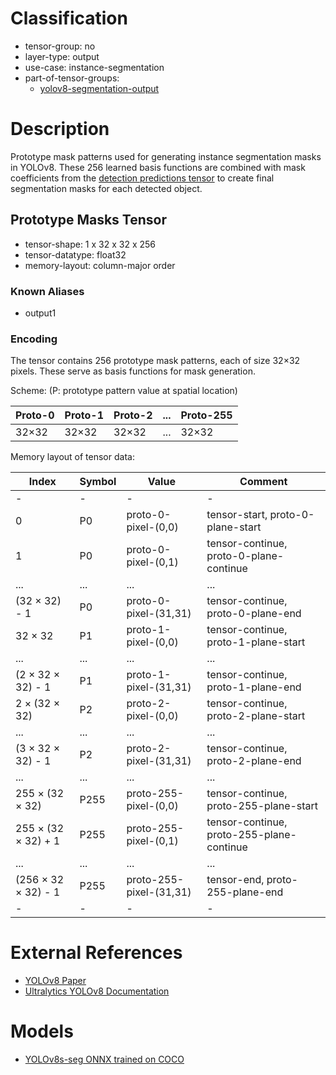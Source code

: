 # Classification

- tensor-group: no
- layer-type: output
- use-case: instance-segmentation
- part-of-tensor-groups:
    - [yolov8-segmentation-output](/tensor-groups/yolov8-segmentation-output.md)

# Description

Prototype mask patterns used for generating instance segmentation masks in YOLOv8. These
256 learned basis functions are combined with mask coefficients from the [detection predictions tensor](/tensors/yolov8-seg-detection-predictions.md) 
to create final segmentation masks for each detected object.

## Prototype Masks Tensor

- tensor-shape: 1 x 32 x 32 x 256
- tensor-datatype: float32
- memory-layout: column-major order

### Known Aliases
* output1

### Encoding

The tensor contains 256 prototype mask patterns, each of size 32×32 pixels. These serve as basis functions for mask generation.

Scheme: (P: prototype pattern value at spatial location)

|Proto-0 | Proto-1 | Proto-2 | ... | Proto-255 |
|---     |---      |---      |---  |---        |
|32×32   |32×32    |32×32    |...  |32×32      |

Memory layout of tensor data:

|Index                          | Symbol            | Value                    | Comment                                    |
|---                           |---                |---                       |---                                         |
| -                            | -                 | -                        | -                                          |
|0                             | P0                | proto-0-pixel-(0,0)      | tensor-start, proto-0-plane-start          |
|1                             | P0                | proto-0-pixel-(0,1)      | tensor-continue, proto-0-plane-continue    |
|...                           | ...               | ...                      | ...                                        |
|(32 × 32) - 1                 | P0                | proto-0-pixel-(31,31)    | tensor-continue, proto-0-plane-end         |
|32 × 32                       | P1                | proto-1-pixel-(0,0)      | tensor-continue, proto-1-plane-start       |
|...                           | ...               | ...                      | ...                                        |
|(2 × 32 × 32) - 1             | P1                | proto-1-pixel-(31,31)    | tensor-continue, proto-1-plane-end         |
|2 × (32 × 32)                 | P2                | proto-2-pixel-(0,0)      | tensor-continue, proto-2-plane-start       |
|...                           | ...               | ...                      | ...                                        |
|(3 × 32 × 32) - 1             | P2                | proto-2-pixel-(31,31)    | tensor-continue, proto-2-plane-end         |
|...                           | ...               | ...                      | ...                                        |
|255 × (32 × 32)               | P255              | proto-255-pixel-(0,0)    | tensor-continue, proto-255-plane-start     |
|255 × (32 × 32) + 1           | P255              | proto-255-pixel-(0,1)    | tensor-continue, proto-255-plane-continue  |
|...                           | ...               | ...                      | ...                                        |
|(256 × 32 × 32) - 1           | P255              | proto-255-pixel-(31,31)  | tensor-end, proto-255-plane-end            |
| -                            | -                 | -                        | -                                          |


# External References

* [YOLOv8 Paper](https://arxiv.org/abs/2305.09972)
* [Ultralytics YOLOv8 Documentation](https://docs.ultralytics.com/models/yolov8/)

# Models

* [YOLOv8s-seg ONNX trained on COCO](https://gitlab.collabora.com/gstreamer/onnx-models/-/blob/master/models/yolov8s-seg.onnx)

